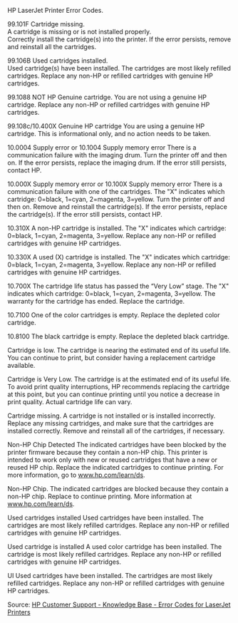 HP LaserJet Printer Error Codes.

99.101F Cartridge missing.    
A cartridge is missing or is not installed properly.   
Correctly install the cartridge(s) into the printer. 
If the error persists, remove and reinstall all the cartridges.


99.106B Used cartridges installed.   
Used cartridge(s) have been installed.
The cartridges are most likely refilled cartridges.
Replace any non-HP or refilled cartridges with genuine HP cartridges.


99.1088 NOT HP Genuine cartridge.
You are not using a genuine HP cartridge.
Replace any non-HP or refilled cartridges with genuine HP cartridges.


99.108c/10.400X Genuine HP cartridge
You are using a genuine HP cartridge.
This is informational only, and no action needs to be taken.


10.0004 Supply error or 10.1004 Supply memory error
There is a communication failure with the imaging drum.
Turn the printer off and then on. If the error persists, replace the imaging drum. 
If the error still persists, contact HP.


10.000X Supply memory error or 10.100X Supply memory error
There is a communication failure with one of the cartridges.
The "X" indicates which cartridge: 0=black, 1=cyan, 2=magenta, 3=yellow.
Turn the printer off and then on. Remove and reinstall the cartridge(s). 
If the error persists, replace the cartridge(s). 
If the error still persists, contact HP.


10.310X
A non-HP cartridge is installed.
The "X" indicates which cartridge: 0=black, 1=cyan, 2=magenta, 3=yellow.
Replace any non-HP or refilled cartridges with genuine HP cartridges.


10.330X
A used (X) cartridge is installed.
The "X" indicates which cartridge: 0=black, 1=cyan, 2=magenta, 3=yellow.
Replace any non-HP or refilled cartridges with genuine HP cartridges.


10.700X
The cartridge life status has passed the “Very Low” stage.
The "X" indicates which cartridge: 0=black, 1=cyan, 2=magenta, 3=yellow.
The warranty for the cartridge has ended. Replace the cartridge.


10.7100
One of the color cartridges is empty.
Replace the depleted color cartridge.


10.8100
The black cartridge is empty.
Replace the depleted black cartridge.


Cartridge is low.
The cartridge is nearing the estimated end of its useful life.
You can continue to print, but consider having a replacement cartridge available.


Cartridge is Very Low.
The cartridge is at the estimated end of its useful life.
To avoid print quality interruptions, HP recommends replacing the cartridge at this point, 
but you can continue printing until you notice a decrease in print quality. Actual cartridge life can vary.


Cartridge missing.
A cartridge is not installed or is installed incorrectly.
Replace any missing cartridges, and make sure that the cartridges are installed correctly. Remove and reinstall 
all of the cartridges, if necessary.


Non-HP Chip Detected
The indicated cartridges have been blocked by the printer firmware because they contain a non-HP chip. 
This printer is intended to work only with new or reused cartridges that have a new or reused HP chip.
Replace the indicated cartridges to continue printing. For more information, go to www.hp.com/learn/ds.


Non-HP Chip.
The indicated cartridges are blocked because they contain a non-HP chip. Replace to continue printing. 
More information at www.hp.com/learn/ds.


Used cartridges installed
Used cartridges have been installed.
The cartridges are most likely refilled cartridges.
Replace any non-HP or refilled cartridges with genuine HP cartridges.


Used <color> cartridge is installed
A used color cartridge has been installed.
The cartridge is most likely refilled cartridges.
Replace any non-HP or refilled cartridges with genuine HP cartridges.


UI
Used cartridges have been installed.
The cartridges are most likely refilled cartridges.
Replace any non-HP or refilled cartridges with genuine HP cartridges.

Source: [HP Customer Support - Knowledge Base - Error Codes for LaserJet Printers](https://support.hp.com/us-en/document/c04369863)
